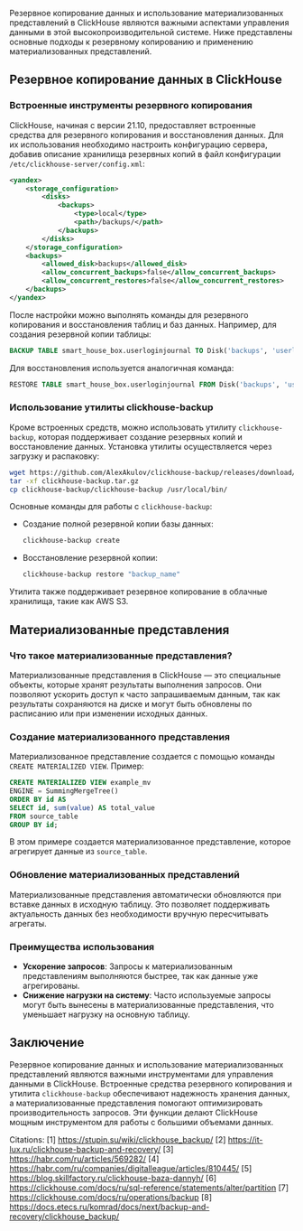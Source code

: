Резервное копирование данных и использование материализованных представлений в ClickHouse являются важными аспектами управления данными в этой высокопроизводительной системе. Ниже представлены основные подходы к резервному копированию и применению материализованных представлений.

## Резервное копирование данных в ClickHouse

### Встроенные инструменты резервного копирования

ClickHouse, начиная с версии 21.10, предоставляет встроенные средства для резервного копирования и восстановления данных. Для их использования необходимо настроить конфигурацию сервера, добавив описание хранилища резервных копий в файл конфигурации `/etc/clickhouse-server/config.xml`:

```xml
<yandex>
    <storage_configuration>
        <disks>
            <backups>
                <type>local</type>
                <path>/backups/</path>
            </backups>
        </disks>
    </storage_configuration>
    <backups>
        <allowed_disk>backups</allowed_disk>
        <allow_concurrent_backups>false</allow_concurrent_backups>
        <allow_concurrent_restores>false</allow_concurrent_restores>
    </backups>
</yandex>
```

После настройки можно выполнять команды для резервного копирования и восстановления таблиц и баз данных. Например, для создания резервной копии таблицы:

```sql
BACKUP TABLE smart_house_box.userloginjournal TO Disk('backups', 'userloginjournal.zip');
```

Для восстановления используется аналогичная команда:

```sql
RESTORE TABLE smart_house_box.userloginjournal FROM Disk('backups', 'userloginjournal.zip');
```

### Использование утилиты clickhouse-backup

Кроме встроенных средств, можно использовать утилиту `clickhouse-backup`, которая поддерживает создание резервных копий и восстановление данных. Установка утилиты осуществляется через загрузку и распаковку:

```bash
wget https://github.com/AlexAkulov/clickhouse-backup/releases/download/v0.6.4/clickhouse-backup.tar.gz
tar -xf clickhouse-backup.tar.gz
cp clickhouse-backup/clickhouse-backup /usr/local/bin/
```

Основные команды для работы с `clickhouse-backup`:

- Создание полной резервной копии базы данных:
  ```bash
  clickhouse-backup create
  ```

- Восстановление резервной копии:
  ```bash
  clickhouse-backup restore "backup_name"
  ```

Утилита также поддерживает резервное копирование в облачные хранилища, такие как AWS S3.

## Материализованные представления

### Что такое материализованные представления?

Материализованные представления в ClickHouse — это специальные объекты, которые хранят результаты выполнения запросов. Они позволяют ускорить доступ к часто запрашиваемым данным, так как результаты сохраняются на диске и могут быть обновлены по расписанию или при изменении исходных данных.

### Создание материализованного представления

Материализованное представление создается с помощью команды `CREATE MATERIALIZED VIEW`. Пример:

```sql
CREATE MATERIALIZED VIEW example_mv
ENGINE = SummingMergeTree()
ORDER BY id AS
SELECT id, sum(value) AS total_value
FROM source_table
GROUP BY id;
```

В этом примере создается материализованное представление, которое агрегирует данные из `source_table`.

### Обновление материализованных представлений

Материализованные представления автоматически обновляются при вставке данных в исходную таблицу. Это позволяет поддерживать актуальность данных без необходимости вручную пересчитывать агрегаты.

### Преимущества использования

- **Ускорение запросов**: Запросы к материализованным представлениям выполняются быстрее, так как данные уже агрегированы.
- **Снижение нагрузки на систему**: Часто используемые запросы могут быть вынесены в материализованные представления, что уменьшает нагрузку на основную таблицу.

## Заключение

Резервное копирование данных и использование материализованных представлений являются важными инструментами для управления данными в ClickHouse. Встроенные средства резервного копирования и утилита `clickhouse-backup` обеспечивают надежность хранения данных, а материализованные представления помогают оптимизировать производительность запросов. Эти функции делают ClickHouse мощным инструментом для работы с большими объемами данных.

Citations:
[1] https://stupin.su/wiki/clickhouse_backup/
[2] https://it-lux.ru/clickhouse-backup-and-recovery/
[3] https://habr.com/ru/articles/569282/
[4] https://habr.com/ru/companies/digitalleague/articles/810445/
[5] https://blog.skillfactory.ru/clickhouse-baza-dannyh/
[6] https://clickhouse.com/docs/ru/sql-reference/statements/alter/partition
[7] https://clickhouse.com/docs/ru/operations/backup
[8] https://docs.etecs.ru/komrad/docs/next/backup-and-recovery/clickhouse_backup/